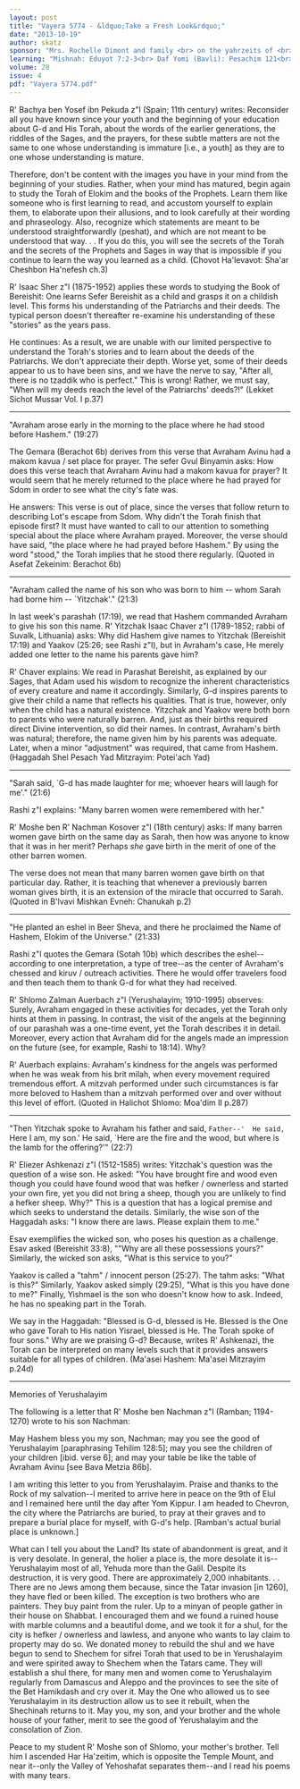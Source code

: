 ```yaml
---
layout: post
title: "Vayera 5774 - &ldquo;Take a Fresh Look&rdquo;"
date: "2013-10-19"
author: skatz
sponsor: "Mrs. Rochelle Dimont and family <br> on the yahrzeits of <br> grandmother and great-grandmother <br> Chaya Sarah Tarshish a\"h <br> mother-in-law and grandmother <br> Chana Dimont a\"h <br> and father and grandfather <br> Rabbi Louis Tarshish Halevi a\"h"
learning: "Mishnah: Eduyot 7:2-3<br> Daf Yomi (Bavli): Pesachim 121<br> Begin Masechet Shekalim on Sunday<br> Halachah: Mishnah Berurah 308:13-15"
volume: 28
issue: 4
pdf: "Vayera 5774.pdf"
---
```


 R' Bachya ben Yosef ibn Pekuda z"l (Spain; 11th century) writes: Reconsider all you have known since your youth and the beginning of your education about G-d and His Torah, about the words of the earlier generations, the riddles of the Sages, and the prayers, for these subtle matters are not the same to one whose understanding is immature \[i.e., a youth\] as they are to one whose understanding is mature.

 Therefore, don't be content with the images you have in your mind from the beginning of your studies. Rather, when your mind has matured, begin again to study the Torah of Elokim and the books of the Prophets. Learn them like someone who is first learning to read, and accustom yourself to explain them, to elaborate upon their allusions, and to look carefully at their wording and phraseology. Also, recognize which statements are meant to be understood straightforwardly (peshat), and which are not meant to be understood that way. . . If you do this, you will see the secrets of the Torah and the secrets of the Prophets and Sages in way that is impossible if you continue to learn the way you learned as a child. (Chovot Ha'levavot: Sha'ar Cheshbon Ha'nefesh ch.3)

 R' Isaac Sher z"l (1875-1952) applies these words to studying the Book of Bereishit: One learns Sefer Bereishit as a child and grasps it on a childish level. This forms his understanding of the Patriarchs and their deeds. The typical person doesn't thereafter re-examine his understanding of these "stories" as the years pass.

 He continues: As a result, we are unable with our limited perspective to understand the Torah's stories and to learn about the deeds of the Patriarchs. We don't appreciate their depth. Worse yet, some of their deeds appear to us to have been sins, and we have the nerve to say, "After all, there is no tzaddik who is perfect." This is wrong! Rather, we must say, "When will my deeds reach the level of the Patriarchs' deeds?!" (Lekket Sichot Mussar Vol. I p.37)

 ********

 "Avraham arose early in the morning to the place where he had  stood before Hashem." (19:27)

 The Gemara (Berachot 6b) derives from this verse that Avraham Avinu had a makom kavua / set place for prayer. The sefer Gvul Binyamin asks: How does this verse teach that Avraham Avinu had a makom kavua for prayer? It would seem that he merely returned to the place where he had prayed for Sdom in order to see what the city's fate was.

 He answers: This verse is out of place, since the verses that follow return to describing Lot's escape from Sdom. Why didn't the Torah finish that episode first? It must have wanted to call to our attention to something special about the place where Avraham prayed. Moreover, the verse should have said, "the place where he had prayed before Hashem." By using the word "stood," the Torah implies that he stood there regularly. (Quoted in Asefat Zekeinim: Berachot 6b)

 ********

 "Avraham called the name of his son who was born to him -- whom  Sarah had borne him -- `Yitzchak'." (21:3)

 In last week's parashah (17:19), we read that Hashem commanded Avraham to give his son this name. R' Yitzchak Isaac Chaver z"l (1789-1852; rabbi of Suvalk, Lithuania) asks: Why did Hashem give names to Yitzchak (Bereishit 17:19) and Yaakov (25:26; see Rashi z"l), but in Avraham's case, He merely added one letter to the name his parents gave him?

 R' Chaver explains: We read in Parashat Bereishit, as explained by our Sages, that Adam used his wisdom to recognize the inherent characteristics of every creature and name it accordingly. Similarly, G-d inspires parents to give their child a name that reflects his qualities. That is true, however, only when the child has a natural existence. Yitzchak and Yaakov were both born to parents who were naturally barren. And, just as their births required direct Divine intervention, so did their names. In contrast, Avraham's birth was natural; therefore, the name given him by his parents was adequate. Later, when a minor "adjustment" was required, that came from Hashem. (Haggadah Shel Pesach Yad Mitzrayim: Potei'ach Yad)

 ********

 "Sarah said, `G-d has made laughter for me; whoever hears will  laugh for me'." (21:6)

 Rashi z"l explains: "Many barren women were remembered with her."

 R' Moshe ben R' Nachman Kosover z"l (18th century) asks: If many barren women gave birth on the same day as Sarah, then how was anyone to know that it was in her merit? Perhaps *she* gave birth in the merit of one of the other barren women.

 The verse does not mean that many barren women gave birth on that particular day. Rather, it is teaching that whenever a previously barren woman gives birth, it is an extension of the miracle that occurred to Sarah. (Quoted in B'lvavi Mishkan Evneh: Chanukah p.2)

 ********

 "He planted an eshel in Beer Sheva, and there he proclaimed the  Name of Hashem, Elokim of the Universe." (21:33)

 Rashi z"l quotes the Gemara (Sotah 10b) which describes the eshel-- according to one interpretation, a type of tree--as the center of Avraham's chessed and kiruv / outreach activities. There he would offer travelers food and then teach them to thank G-d for what they had received.

 R' Shlomo Zalman Auerbach z"l (Yerushalayim; 1910-1995) observes: Surely, Avraham engaged in these activities for decades, yet the Torah only hints at them in passing. In contrast, the visit of the angels at the beginning of our parashah was a one-time event, yet the Torah describes it in detail. Moreover, every action that Avraham did for the angels made an impression on the future (see, for example, Rashi to 18:14). Why?

 R' Auerbach explains: Avraham's kindness for the angels was performed when he was weak from his brit milah, when every movement required tremendous effort. A mitzvah performed under such circumstances is far more beloved to Hashem than a mitzvah performed over and over without this level of effort. (Quoted in Halichot Shlomo: Moa'dim II p.287)

 ********

 "Then Yitzchak spoke to Avraham his father and said, `Father--'  He said, `Here I am, my son.' He said, `Here are the fire and  the wood, but where is the lamb for the offering?'" (22:7)

 R' Eliezer Ashkenazi z"l (1512-1585) writes: Yitzchak's question was the question of a wise son. He asked: "You have brought fire and wood even though you could have found wood that was hefker / ownerless and started your own fire, yet you did not bring a sheep, though you are unlikely to find a hefker sheep. Why?" This is a question that has a logical premise and which seeks to understand the details. Similarly, the wise son of the Haggadah asks: "I know there are laws. Please explain them to me."

 Esav exemplifies the wicked son, who poses his question as a challenge. Esav asked (Bereishit 33:8), ""Why are all these possessions yours?" Similarly, the wicked son asks, "What is this service to you?"

 Yaakov is called a "tahm" / innocent person (25:27). The tahm asks: "What is this?" Similarly, Yaakov asked simply (29:25), "What is this you have done to me?" Finally, Yishmael is the son who doesn't know how to ask. Indeed, he has no speaking part in the Torah.

 We say in the Haggadah: "Blessed is G-d, blessed is He. Blessed is the One who gave Torah to His nation Yisrael, blessed is He. The Torah spoke of four sons." Why are we praising G-d? Because, writes R' Ashkenazi, the Torah can be interpreted on many levels such that it provides answers suitable for all types of children. (Ma'asei Hashem: Ma'asei Mitzrayim p.24d)

 ********

 Memories of Yerushalayim

 The following is a letter that R' Moshe ben Nachman z"l (Ramban;  1194-1270) wrote to his son Nachman:

 May Hashem bless you my son, Nachman; may you see the good of Yerushalayim \[paraphrasing Tehilim 128:5\]; may you see the children of your children \[ibid. verse 6\]; and may your table be like the table of Avraham Avinu \[see Bava Metzia 86b\].

 I am writing this letter to you from Yerushalayim. Praise and thanks to the Rock of my salvation--I merited to arrive here in peace on the 9th of Elul and I remained here until the day after Yom Kippur. I am headed to Chevron, the city where the Patriarchs are buried, to pray at their graves and to prepare a burial place for myself, with G-d's help. \[Ramban's actual burial place is unknown.\]

 What can I tell you about the Land? Its state of abandonment is great, and it is very desolate. In general, the holier a place is, the more desolate it is--Yerushalayim most of all, Yehuda more than the Galil. Despite its destruction, it is very good. There are approximately 2,000 inhabitants. . . There are no Jews among them because, since the Tatar invasion \[in 1260\], they have fled or been killed. The exception is two brothers who are painters. They buy paint from the ruler. Up to a minyan of people gather in their house on Shabbat. I encouraged them and we found a ruined house with marble columns and a beautiful dome, and we took it for a shul, for the city is hefker / ownerless and lawless, and anyone who wants to lay claim to property may do so. We donated money to rebuild the shul and we have begun to send to Shechem for sifrei Torah that used to be in Yerushalayim and were spirited away to Shechem when the Tatars came. They will establish a shul there, for many men and women come to Yerushalayim regularly from Damascus and Aleppo and the provinces to see the site of the Bet Hamikdash and cry over it. May the One who allowed us to see Yerushalayim in its destruction allow us to see it rebuilt, when the Shechinah returns to it. May you, my son, and your brother and the whole house of your father, merit to see the good of Yerushalayim and the consolation of Zion.

 Peace to my student R' Moshe son of Shlomo, your mother's brother. Tell him I ascended Har Ha'zeitim, which is opposite the Temple Mount, and near it--only the Valley of Yehoshafat separates them--and I read his poems with many tears.


